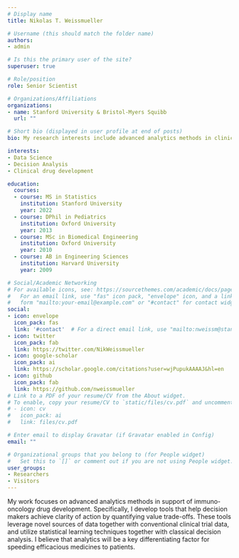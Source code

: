 ```yaml
---
# Display name
title: Nikolas T. Weissmueller

# Username (this should match the folder name)
authors:
- admin

# Is this the primary user of the site?
superuser: true

# Role/position
role: Senior Scientist

# Organizations/Affiliations
organizations:
- name: Stanford University & Bristol-Myers Squibb
  url: ""

# Short bio (displayed in user profile at end of posts)
bio: My research interests include advanced analytics methods in clinical drug development.

interests:
- Data Science
- Decision Analysis
- Clinical drug development 

education:
  courses:
  - course: MS in Statistics
    institution: Stanford University
    year: 2022
  - course: DPhil in Pediatrics
    institution: Oxford University
    year: 2013
  - course: MSc in Biomedical Engineering
    institution: Oxford University
    year: 2010
  - course: AB in Engineering Sciences
    institution: Harvard University
    year: 2009

# Social/Academic Networking
# For available icons, see: https://sourcethemes.com/academic/docs/page-builder/#icons
#   For an email link, use "fas" icon pack, "envelope" icon, and a link in the
#   form "mailto:your-email@example.com" or "#contact" for contact widget.
social:
- icon: envelope
  icon_pack: fas
  link: '#contact'  # For a direct email link, use "mailto:nweissm@stanford.edu".
- icon: twitter
  icon_pack: fab
  link: https://twitter.com/NikWeissmueller
- icon: google-scholar
  icon_pack: ai
  link: https://scholar.google.com/citations?user=wjPupukAAAAJ&hl=en
- icon: github
  icon_pack: fab
  link: https://github.com/nweissmueller
# Link to a PDF of your resume/CV from the About widget.
# To enable, copy your resume/CV to `static/files/cv.pdf` and uncomment the lines below.
# - icon: cv
#   icon_pack: ai
#   link: files/cv.pdf

# Enter email to display Gravatar (if Gravatar enabled in Config)
email: ""

# Organizational groups that you belong to (for People widget)
#   Set this to `[]` or comment out if you are not using People widget.
user_groups:
- Researchers
- Visitors
---
```


My work focuses on advanced analytics methods in support of immuno-oncology drug development. Specifically, I develop tools that help decision makers achieve clarity of action by quantifying value trade-offs. These tools leverage novel sources of data together with conventional clinical trial data, and utilize statistical learning techniques together with classical decision analysis. I believe that analytics will be a key differentiating factor for speeding efficacious medicines to patients. 
